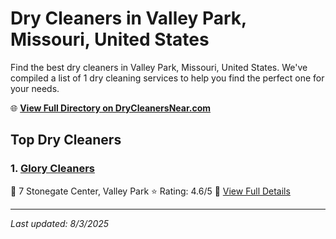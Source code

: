 # Dry Cleaners in Valley Park, Missouri, United States

Find the best dry cleaners in Valley Park, Missouri, United States. We've compiled a list of 1 dry cleaning services to help you find the perfect one for your needs.

🌐 **[View Full Directory on DryCleanersNear.com](https://drycleanersnear.com/city/US/Missouri/Valley%20Park)**

## Top Dry Cleaners

### 1. [Glory Cleaners](https://drycleanersnear.com/dryCleaner/686f1f381cef475d4de84165/glory-cleaners)
📍 7 Stonegate Center, Valley Park
⭐ Rating: 4.6/5
🔗 [View Full Details](https://drycleanersnear.com/dryCleaner/686f1f381cef475d4de84165/glory-cleaners)


---

*Last updated: 8/3/2025*
